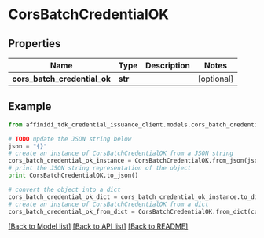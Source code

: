 # CorsBatchCredentialOK

## Properties

| Name                         | Type    | Description | Notes      |
| ---------------------------- | ------- | ----------- | ---------- |
| **cors_batch_credential_ok** | **str** |             | [optional] |

## Example

```python
from affinidi_tdk_credential_issuance_client.models.cors_batch_credential_ok import CorsBatchCredentialOK

# TODO update the JSON string below
json = "{}"
# create an instance of CorsBatchCredentialOK from a JSON string
cors_batch_credential_ok_instance = CorsBatchCredentialOK.from_json(json)
# print the JSON string representation of the object
print CorsBatchCredentialOK.to_json()

# convert the object into a dict
cors_batch_credential_ok_dict = cors_batch_credential_ok_instance.to_dict()
# create an instance of CorsBatchCredentialOK from a dict
cors_batch_credential_ok_from_dict = CorsBatchCredentialOK.from_dict(cors_batch_credential_ok_dict)
```

[[Back to Model list]](../README.md#documentation-for-models) [[Back to API list]](../README.md#documentation-for-api-endpoints) [[Back to README]](../README.md)
